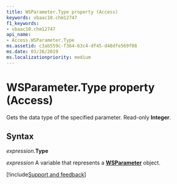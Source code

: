 ```yaml
---
title: WSParameter.Type property (Access)
keywords: vbaac10.chm12747
f1_keywords:
- vbaac10.chm12747
api_name:
- Access.WSParameter.Type
ms.assetid: c3ab559c-f364-63c4-df45-d48dfe569f08
ms.date: 03/26/2019
ms.localizationpriority: medium
---
```



# WSParameter.Type property (Access)

Gets the data type of the specified parameter. Read-only **Integer**.


## Syntax

_expression_.**Type**

_expression_ A variable that represents a **[WSParameter](Access.WSParameter.md)** object.




[!include[Support and feedback](~/includes/feedback-boilerplate.md)]